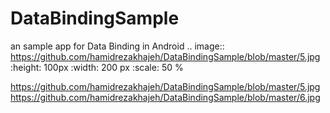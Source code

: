 # DataBindingSample
an sample app for Data Binding in Android
.. image:: https://github.com/hamidrezakhajeh/DataBindingSample/blob/master/5.jpg
   :height: 100px
   :width: 200 px
   :scale: 50 %
   
https://github.com/hamidrezakhajeh/DataBindingSample/blob/master/5.jpg
https://github.com/hamidrezakhajeh/DataBindingSample/blob/master/6.jpg
